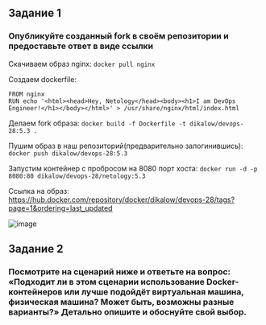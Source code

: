 ## Задание 1
### Опубликуйте созданный fork в своём репозитории и предоставьте ответ в виде ссылки
Скачиваем образ nginx:
```docker pull nginx```

Создаем dockerfile:

```
FROM nginx
RUN echo '<html><head>Hey, Netology</head><body><h1>I am DevOps Engineer!</h1></body></html>' > /usr/share/nginx/html/index.html
```
Делаем fork образа: ```docker build -f Dockerfile -t dikalow/devops-28:5.3 .```

Пушим образ в наш репозиторий(предварительно залогинившись): ```docker push dikalow/devops-28:5.3```

Запустим контейнер с пробросом на 8080 порт хоста: ```docker run -d -p 8080:80 dikalow/devops-28/netology:5.3```

Ссылка на образ: https://hub.docker.com/repository/docker/dikalow/devops-28/tags?page=1&ordering=last_updated

![image](https://github.com/dikalov/devops-28/assets/126553776/4c743e33-e167-4654-9e60-4329ba8ab9c0)

## Задание 2
### Посмотрите на сценарий ниже и ответьте на вопрос: «Подходит ли в этом сценарии использование Docker-контейнеров или лучше подойдёт виртуальная машина, физическая машина? Может быть, возможны разные варианты?» Детально опишите и обоснуйте свой выбор.




